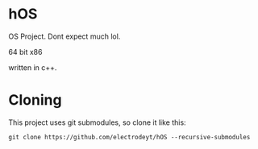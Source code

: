# hOS
OS Project. Dont expect much lol.

64 bit x86

written in c++.

# Cloning
This project uses git submodules, so clone it like this:
```
git clone https://github.com/electrodeyt/hOS --recursive-submodules
```
